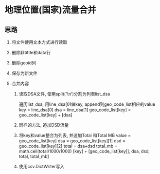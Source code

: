# 地理位置(国家)流量合并

## 思路

1. 将文件使用文本方式进行读取
2. 删除非tittle和data行
3. 删除geoid列
4. 保存为新文件
5. 合并内容

    1. 读取DSA文件, 使用split('\n')分割为列表list_dsa

        遍历list_dsa, 用line_dsa[0]做key, append到geo_code_list相应的value
            key = line_dsa[0]
            dsa = line_dsa[1]
            geo_code_list[key] = geo_code_list[key] + [dsa]

    2. 同样的方法, 追加DSD流量

    3. 将key和value整合为列表, 并追加Total 和Total MB
        value = geo_code_list[key]
        dsa = geo_code_list[key][1]
        dsd = geo_code_list[key][2]
        total = dsa+dsd
        total_mb = math.ceil(total/1000/1000)
        [key] + [geo_code_list[key]], dsa, dsd, total, total_mb]

    4. 使用csv.DictWriter写入
